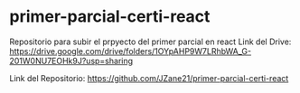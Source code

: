 # primer-parcial-certi-react
Repositorio para subir el prpyecto del primer parcial en react
Link del Drive: https://drive.google.com/drive/folders/1OYpAHP9W7LRhbWA_G-201W0NU7EOHk9J?usp=sharing

Link del Repositorio: https://github.com/JZane21/primer-parcial-certi-react
